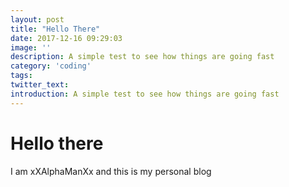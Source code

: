 ```yaml
---
layout: post
title: "Hello There"
date: 2017-12-16 09:29:03
image: ''
description: A simple test to see how things are going fast
category: 'coding'
tags:
twitter_text:
introduction: A simple test to see how things are going fast
---
```


# Hello there

I am xXAlphaManXx and this is my personal blog